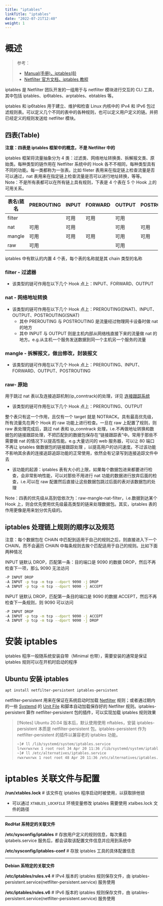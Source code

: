 ```yaml
---
title: "iptables"
linkTitle: "iptables"
date: "2022-07-21T12:40"
weight: 1
---
```


# 概述

> 参考：
>
> - [Manual(手册)，iptables(8)](https://man7.org/linux/man-pages/man8/iptables.8.html)
> - [Netfilter 官方文档，iptables 教程](https://www.frozentux.net/iptables-tutorial/iptables-tutorial.html)

iptables 是 Netfilter 团队开发的一组用于与 netfilter 模块进行交互的 CLI 工具，其中包括 iptables、ip6tables、arptables、ebtables 等。

iptables 和 ip6tables 用于建立、维护和检查 Linux 内核中的 IPv4 和 IPv6 包过滤规则表。可以定义几个不同的表中的各种规则，也可以定义用户定义的链。并把已经定义的规则发送给 netfilter 模块。

## 四表(Table)

**注意：四表是 iptables 框架中的概念，不是 Netfilter 中的**

iptables 框架将流量抽象分为 4 类：过滤类、网络地址转换类、拆解报文类、原始类。每种类型的链作用在 Netfilter 系统中的 Hook 各不不相同，每种类型具有不同的功能。每一类都称为一张表。比如 fileter 表用来在指定链上检查流量是否可以通过，nat 表用来在指定链上检查流量是否可以进行地址转换，等等。Note：不是所有表都可以在所有链上具有规则，下表是 4 个表在 5 个 Hook 上的可用关系。

| 表名\链名 | PREROUTING | INPUT | FORWARD | OUTPUT | POSTROUTING |
| --------- | ---------- | ----- | ------- | ------ | ----------- |
| filter    |            | 可用  | 可用    | 可用   |             |
| nat       | 可用       | 可用  |         | 可用   | 可用        |
| mangle    | 可用       | 可用  | 可用    | 可用   | 可用        |
| raw       | 可用       |       |         | 可用   |             |

iptables 中有默认的内置 4 个表，每个表的名称就是其 chain 类型的名称

### filter - 过滤器

- 该类型的链可作用在以下几个 Hook 点上：INPUT、FORWARD、OUTPUT

### nat - 网络地址转换

- 该类型的链可作用在以下几个 Hook 点上：PREROUTING(DNAT)、INPUT、OUTPUT、POSTROUTING(SNAT)
  - 其中 PREROUTING 与 POSTROUTING 是流量经过物理网卡设备时做 nat 的地方
  - 其中 INPUT 与 OUTPUT 则是主机内部从网络栈直接下来的流量做 nat 的地方。e.g.从主机一个服务发送数据到同一个主机另一个服务的流量

### mangle - 拆解报文，做出修改，封装报文

- 该类型的链可作用在以下几个 Hook 点上：PREROUTING、INPUT、FORWARD、OUTPUT、POSTROUTING

### raw- 原始

用于跳过 nat 表以及连接追踪机制(ip_conntrack)的处理，详见 [连接跟踪系统](/docs/1.操作系统/Kernel/Network/Linux%20网络流量控制/Connnection%20Tracking(连接跟踪).md)

- 该类型的链可作用在以下几个 Hook 点上：PREROUTING、OUTPUT

整个表只有这一个作用，且仅有一个 target 就是 NOTRACK。具有最高优先级，所有流量先在两个 Hook 的 raw 功能上进行检查。一旦在 raw 上配置了规则，则 raw 表处理完成后，跳过 nat 表和 ip_conntrack 处理，i.e.不再做地址转换和数据包的链接跟踪处理，不把匹配到的数据包保存在“链接跟踪表”中。常用于那些不需要做 nat 的情况下以提高性能。e.g.大量访问的 web 服务器，可以让 80 端口不再让 iptables 做数据包的链接跟踪处理 ，以提高用户的访问速度。不过该功能不影响其余表的连接追踪追踪功能的正常使用，依然会有记录写到连接追踪文件中去

- 该功能的起源：iptables 表有大小的上限，如果每个数据包进来都要进行检查，会非常影响性能，可以对那些不用进行 nat 功能的数据进行放弃后面的检查，i.e.可以在 raw 配置然后直接让这些数据包跳过后面的表对该数据包的处理

Note：四表的优先级从高到低依次为：raw-mangle-nat-filter，i.e.数据到达某个 Hook 上，则会优先使用优先级最高类型的链来处理数据包。其实，iptables 表的作用更像是用来划分优先级的。

## iptables 处理链上规则的顺序以及规范

注意：每个数据包在 CHAIN 中匹配到适用于自己的规则之后，则直接进入下一个 CHAIN，而不会遍历 CHAIN 中每条规则去挨个匹配适用于自己的规则。比如下面两种情况

INPUT 链默认 DROP，匹配第一条：目的端口是 9090 的数据 DROP，然后不再检查下一项，那么 9090 无法访问

```bash
-P INPUT DROP
-A INPUT -p tcp -m tcp --dport 9090 -j DROP
-A INPUT -p tcp -m tcp --dport 9090 -j ACCEPT
```

INPUT 链默认 DROP，匹配第一条目的端口是 9090 的数据 ACCEPT，然后不再检查下一条规则，则 9090 可以访问

```bash
-P INPUT DROP
-A INPUT -p tcp -m tcp --dport 9090 -j ACCEPT
-A INPUT -p tcp -m tcp --dport 9090 -j DROP
```

# 安装 iptables

iptables 程序一般随系统安装自带（Minimal 也带），需要安装的通常是保证 iptables 规则可以在开机时启动的程序

## Ubuntu 安装 iptables

```bash
apt install netfilter-persistent iptables-persistent
```

netfilter-persistent 用来在保证在系统启动时加载 [Netfilter](/docs/1.操作系统/Kernel/Network/Linux%20网络流量控制/Netfilter/Netfilter.md) 规则；或者通过期内的一些 [Systemd](/docs/1.操作系统/Systemd/Systemd.md) 的 [Unit File](/docs/1.操作系统/Systemd/Unit%20File/Unit%20File.md) 和脚本自动加载保存好的 Netfilter 规则。iptables-persistent 算作 netfilter-persistent 包的插件，可以实现加载 iptables 规则效果

> [!Notes]
> Ubuntu 20.04 版本后，默认使用使用 nftables，安装 iptables-persistent 本质是 netfilter-persistent 包。iptables-persistent 作为 netfilter-persistent 的插件以兼容老的 iptables 功能。
>
> ```bash
> ~]# ll /lib/systemd/system/iptables.service
> lrwxrwxrwx 1 root root 34 Apr 20 11:36 /lib/systemd/system/iptables.service -> /etc/alternatives/iptables.service
> ~]# ll /etc/alternatives/iptables.service
> rwxrwxrwx 1 root root 48 Apr 20 11:36 /etc/alternatives/iptables.service -> /lib/systemd/system/netfilter-persistent.service
> ```

# iptables 关联文件与配置

**/run/xtables.lock** # 该文件在 iptables 程序启动时被使用，以获取排他锁

- 可以通过 `XTABLES_LOCKFILE` 环境变量修改 iptables 需要使用 xtalbes.lock 文件的路径

---

**RedHat 系特定的关联文件**

**/etc/sysconfig/iptables** # 存放用户定义的规则信息，每次重启 iptabels.service 服务后，都会读取该配置文件信息并应用到系统中

**/etc/sysconfig/iptables-conf** # 存放 iptables 工具的具体配置信息

---

**Debian 系特定的关联文件**

**/etc/iptables/rules.v4** # IPv4 版本的 iptables 规则保存文件，由 iptables-persistent.service(netfilter-persistent.service) 服务使用

**/etc/iptables/rules.v6** # IPv6 版本的 iptables 规则保存文件，由 iptables-persistent.service(netfilter-persistent.service) 服务使用

